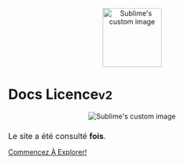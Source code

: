 <br>
<br>

<p align="center">
  <img src="fr/FrenchAssets/frlogo.png" width="120" height="120" alt="Sublime's custom image"/>
</p>

# Docs Licence<small>v2</small>


 <p align="center">
  <img src="fr/FrenchAssets/coverpagev3.png" alt="Sublime's custom image"/>
</p>
<h1 style="font-weight: 400;font-size: 16px;">Le site a été consulté <b><span id="visits"></span> fois</b>.</h1>

[Commencez À Explorer!](#motivation)

